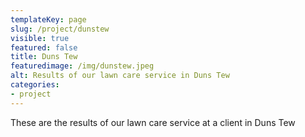 ```yaml
---
templateKey: page
slug: /project/dunstew
visible: true
featured: false
title: Duns Tew
featuredimage: /img/dunstew.jpeg
alt: Results of our lawn care service in Duns Tew
categories:
- project
---
```

These are the results of our lawn care service at a client in Duns Tew


